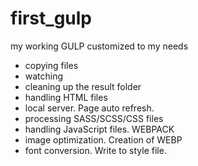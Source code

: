 # first_gulp
my working GULP
customized to my needs
- copying files
- watching
- cleaning up the result folder
- handling HTML files
- local server. Page auto refresh.
- processing SASS/SCSS/CSS files
- handling JavaScript files. WEBPACK
- image optimization. Creation of WEBP
- font conversion. Write to style file.
